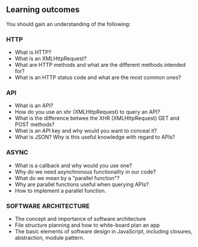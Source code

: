 ## Learning outcomes

You should gain an understanding of the following:

### HTTP

- What is HTTP?
- What is an XMLHttpRequest?
- What are HTTP methods and what are the different methods intended for?
- What is an HTTP status code and what are the most common ones?

### API

- What is an API?
- How do you use an xhr (XMLHttpRequest) to query an API?
- What is the difference betwee the XHR (XMLHttpRequest) GET and POST methods?
- What is an API key and why would you want to conceal it?
- What is JSON? Why is this useful knowledge with regard to APIs?

### ASYNC

- What is a callback and why would you use one?
- Why do we need asynchronous functionality in our code?
- What do we mean by a "parallel function"?
- Why are parallel functions useful when querying APIs?
- How to implement a parallel function.

### SOFTWARE ARCHITECTURE

- The concept and importance of software architecture
- File structure planning and how to white-board plan an app
- The basic elements of software design in JavaScript, including closures, abstraction, module pattern.
